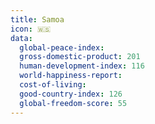 ```yaml
---
title: Samoa
icon: 🇼🇸
data:
  global-peace-index:
  gross-domestic-product: 201
  human-development-index: 116
  world-happiness-report:
  cost-of-living:
  good-country-index: 126
  global-freedom-score: 55
---
```

